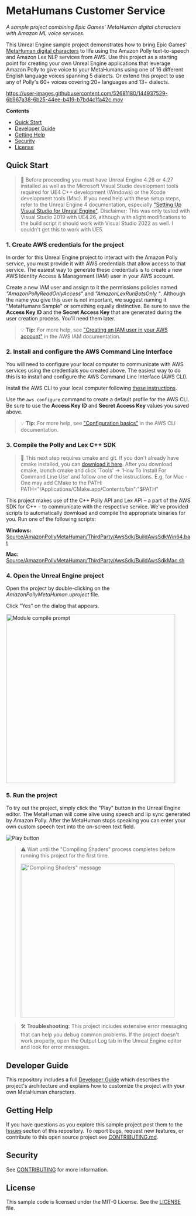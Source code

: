 # MetaHumans Customer Service

*A sample project combining Epic Games' MetaHuman digital characters with Amazon ML voice services.*

This Unreal Engine sample project demonstrates how to bring Epic Games' [MetaHuman digital characters](https://www.unrealengine.com/en-US/digital-humans) to life using the Amazon Polly text-to-speech and Amazon Lex NLP services from AWS. Use this project as a starting point for creating your own Unreal Engine applications that leverage Amazon Polly to give voice to your MetaHumans using one of 16 different English language voices spanning 5 dialects. Or extend this project to use any of Polly's 60+ voices covering 20+ languages and 13+ dialects.


https://user-images.githubusercontent.com/52681180/144937529-6b967a38-6b25-44ee-b419-b7bd4c1fa42c.mov

**Contents**

- [Quick Start](#quick-start)
- [Developer Guide](#developer-guide)
- [Getting Help](#getting-help)
- [Security](#security)
- [License](#license)




## Quick Start



> 🛑 Before proceeding you must have Unreal Engine 4.26 or 4.27 installed as well as the Microsoft Visual Studio development tools required for UE4 C++ development (Windows) or the Xcode development tools (Mac). If you need help with these setup steps, refer to the Unreal Engine 4 documentation, especially ["Setting Up Visual Studio for Unreal Engine"](https://docs.unrealengine.com/4.26/en-US/ProductionPipelines/DevelopmentSetup/VisualStudioSetup/). Disclaimer: This was only tested with Visual Studio 2019 with UE4.26, although with slight modifications to the build script it should work with Visual Studio 2022 as well. I couldn't get this to work with UE5.



### 1. Create AWS credentials for the project

In order for this Unreal Engine project to interact with the Amazon Polly service, you must provide it with AWS credentials that allow access to that service. The easiest way to generate these credentials is to create a new AWS Identity Access & Management (IAM) user in your AWS account. 

Create a new IAM user and assign to it the permissions policies named *"AmazonPollyReadOnlyAccess"* and *"AmazonLexRunBotsOnly "*. Although the name you give this user is not important, we suggest naming it "MetaHumans Sample" or something equally distinctive. Be sure to save the **Access Key ID** and the **Secret Access Key** that are generated during the user creation process. You'll need them later.

> 💡 **Tip:** For more help, see ["Creating an IAM user in your AWS account"](https://docs.aws.amazon.com/IAM/latest/UserGuide/id_users_create.html) in the AWS IAM documentation.



### 2. Install and configure the AWS Command Line Interface

You will need to configure your local computer to communicate with AWS services using the credentials you created above. The easiest way to do this is to install and configure the AWS Command Line Interface (AWS CLI).

Install the AWS CLI to your local computer following [these instructions](https://docs.aws.amazon.com/cli/latest/userguide/install-cliv2.html).

Use the `aws configure` command to create a default profile for the AWS CLI. Be sure to use the **Access Key ID** and **Secret Access Key** values you saved above.

> 💡 **Tip:** For more help, see ["Configuration basics"](https://docs.aws.amazon.com/cli/latest/userguide/cli-configure-quickstart.html) in the AWS CLI documentation.



### 3. Compile the Polly and Lex C++ SDK

> 🛑 This next step requires cmake and git. If you don't already have cmake installed, you can [download it here](https://cmake.org/download/). After you download cmake, launch cmake and click 'Tools' -> 'How To Install For Command Line Use' and follow one of the instructions. E.g. for Mac - One may add CMake to the PATH: PATH="/Applications/CMake.app/Contents/bin":"$PATH"

This project makes use of the C++ Polly API and Lex API – a part of the AWS SDK for C++ – to communicate with the respective service. We've provided scripts to automatically download and compile the appropriate binaries for you. Run one of the following scripts:

**Windows:** [Source/AmazonPollyMetaHuman/ThirdParty/AwsSdk/BuildAwsSdkWin64.bat](Source/AmazonPollyMetaHuman/ThirdParty/AwsSdk/BuildAwsSdkWin64.bat)

**Mac:** [Source/AmazonPollyMetaHuman/ThirdParty/AwsSdk/BuildAwsSdkMac.sh](Source/AmazonPollyMetaHuman/ThirdParty/AwsSdk/BuildAwsSdkMac.sh)



### 4. Open the Unreal Engine project

Open the project by double-clicking on the *AmazonPollyMetaHuman.uproject* file.

Click "Yes" on the dialog that appears.

<img src="Documentation/media/module-compile-prompt.png" alt="Module compile prompt" style="width: 33em;" />



### 5. Run the project

To try out the project, simply click the "Play" button in the Unreal Engine editor. The MetaHuman will come alive using speech and lip sync generated by Amazon Polly. After the MetaHuman stops speaking you can enter your own custom speech text into the on-screen text field.

![Play button](Documentation/media/UE4-toolbar-play.png)



> ⚠️ Wait until the "Compiling Shaders" process completes before running this project for the first time.
>
> <img src="Documentation/media/compiling-shaders.png" alt="&quot;Compiling Shaders&quot; message" style="width: 30em;" />



> 🛠 **Troubleshooting:** This project includes extensive error messaging that can help you debug common problems.  If the project doesn't work properly, open the Output Log tab in the Unreal Engine editor and look for error messages.



## Developer Guide

This repository includes a full [Developer Guide](Documentation/DeveloperGuide.md) which describes the project's architecture and explains how to customize the project with your own MetaHuman characters.



## Getting Help

If you have questions as you explore this sample project post them to the [Issues](./issues) section of this repository. To report bugs, request new features, or contribute to this open source project see [CONTRIBUTING.md](CONTRIBUTING.md).



## Security

See [CONTRIBUTING](CONTRIBUTING.md#security-issue-notifications) for more information.



## License

This sample code is licensed under the MIT-0 License. See the [LICENSE](LICENSE) file.

